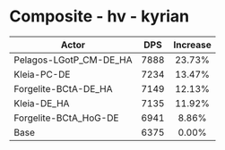 # Composite - hv - kyrian
| Actor | DPS | Increase |
|---|:---:|:---:|
|Pelagos-LGotP_CM-DE_HA|7888|23.73%|
|Kleia-PC-DE|7234|13.47%|
|Forgelite-BCtA-DE_HA|7149|12.13%|
|Kleia-DE_HA|7135|11.92%|
|Forgelite-BCtA_HoG-DE|6941|8.86%|
|Base|6375|0.00%|
